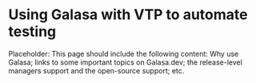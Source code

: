 # Using Galasa with VTP to automate testing

Placeholder: This page should include the following content: Why use Galasa; links to some important topics on Galasa.dev; the release-level managers support and the open-source support; etc.